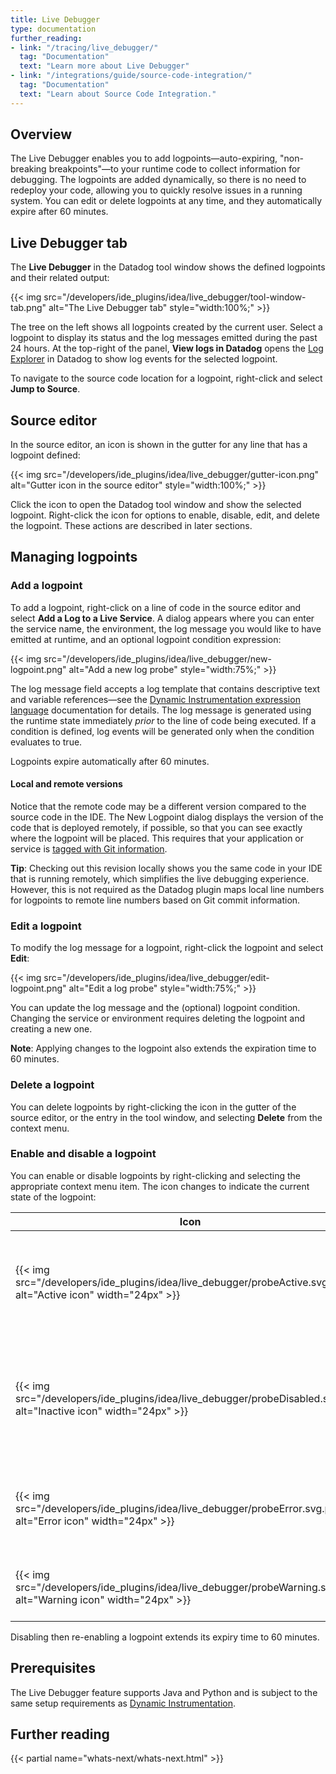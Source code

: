 ```yaml
---
title: Live Debugger
type: documentation
further_reading:
- link: "/tracing/live_debugger/"
  tag: "Documentation"
  text: "Learn more about Live Debugger"
- link: "/integrations/guide/source-code-integration/"
  tag: "Documentation"
  text: "Learn about Source Code Integration."
---
```


## Overview
The Live Debugger enables you to add logpoints—auto-expiring, "non-breaking breakpoints"—to your runtime code to collect information for debugging. The logpoints are added dynamically, so there is no need to redeploy your code, allowing you to quickly resolve issues in a running system. You can edit or delete logpoints at any time, and they automatically expire after 60 minutes.

## Live Debugger tab
The **Live Debugger** in the Datadog tool window shows the defined logpoints and their related output:

{{< img src="/developers/ide_plugins/idea/live_debugger/tool-window-tab.png" alt="The Live Debugger tab" style="width:100%;" >}}

The tree on the left shows all logpoints created by the current user. Select a logpoint to display its status and the log messages emitted during the past 24 hours. At the top-right of the panel, **View logs in Datadog** opens the [Log Explorer][2] in Datadog to show log events for the selected logpoint.

To navigate to the source code location for a logpoint, right-click and select **Jump to Source**.

## Source editor
In the source editor, an icon is shown in the gutter for any line that has a logpoint defined:

{{< img src="/developers/ide_plugins/idea/live_debugger/gutter-icon.png" alt="Gutter icon in the source editor" style="width:100%;" >}}

Click the icon to open the Datadog tool window and show the selected logpoint. Right-click the icon for options to enable, disable, edit, and delete the logpoint. These actions are described in later sections.

## Managing logpoints

### Add a logpoint
To add a logpoint, right-click on a line of code in the source editor and select **Add a Log to a Live Service**. A dialog appears where you can enter the service name, the environment, the log message you would like to have emitted at runtime, and an optional logpoint condition expression:

{{< img src="/developers/ide_plugins/idea/live_debugger/new-logpoint.png" alt="Add a new log probe" style="width:75%;" >}}

The log message field accepts a log template that contains descriptive text and variable references—see the [Dynamic Instrumentation expression language][3] documentation for details. The log message is generated using the runtime state immediately *prior* to the line of code being executed.  If a condition is defined, log events will be generated only when the condition evaluates to true.

Logpoints expire automatically after 60 minutes.

#### Local and remote versions
Notice that the remote code may be a different version compared to the source code in the IDE. The New Logpoint dialog displays the version of the code that is deployed remotely, if possible, so that you can see exactly where the logpoint will be placed. This requires that your application or service is [tagged with Git information][4].

<div class="alert alert-info"><b>Tip</b>: Checking out this revision locally shows you the same code in your IDE that is running remotely, which simplifies the live debugging experience. However, this is not required as the Datadog plugin maps local line numbers for logpoints to remote line numbers based on Git commit information.</div>

### Edit a logpoint
To modify the log message for a logpoint, right-click the logpoint and select **Edit**:

{{< img src="/developers/ide_plugins/idea/live_debugger/edit-logpoint.png" alt="Edit a log probe" style="width:75%;" >}}

You can update the log message and the (optional) logpoint condition. Changing the service or environment requires deleting the logpoint and creating a new one.

**Note**: Applying changes to the logpoint also extends the expiration time to 60 minutes.

### Delete a logpoint
You can delete logpoints by right-clicking the icon in the gutter of the source editor, or the entry in the tool window, and selecting **Delete** from the context menu.

### Enable and disable a logpoint
You can enable or disable logpoints by right-clicking and selecting the appropriate context menu item. The icon changes to indicate the current state of the logpoint:

| Icon         | Description       |
|--------------|-------------------|
| {{< img src="/developers/ide_plugins/idea/live_debugger/probeActive.svg.png" alt="Active icon" width="24px" >}}      | **Active**: Log events will be generated when the line of code is about to be executed.|
| {{< img src="/developers/ide_plugins/idea/live_debugger/probeDisabled.svg.png" alt="Inactive icon" width="24px" >}}  | **Disabled**: The logpoint is inactive, either because it automatically expired or the user disabled it manually. |
| {{< img src="/developers/ide_plugins/idea/live_debugger/probeError.svg.png" alt="Error icon" width="24px" >}}        | **Error**: The logpoint is not generating log events due to an error. |
| {{< img src="/developers/ide_plugins/idea/live_debugger/probeWarning.svg.png" alt="Warning icon" width="24px" >}}    | **Warning**: The logpoint may not be generating log events. |

Disabling then re-enabling a logpoint extends its expiry time to 60 minutes.

## Prerequisites
The Live Debugger feature supports Java and Python and is subject to the same setup requirements as [Dynamic Instrumentation][1].

## Further reading

{{< partial name="whats-next/whats-next.html" >}}

[1]: /dynamic_instrumentation/
[2]: /logs/explorer/
[3]: /dynamic_instrumentation/expression-language/
[4]: /integrations/guide/source-code-integration/?tab=java#tag-your-telemetry-with-git-information
